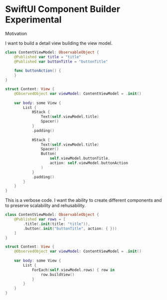 # SwiftUI Component Builder Experimental

Motivation

I want to build a detail view building the view model.

```swift
class ContentViewModel: ObservableObject {
    @Published var title = "title"
    @Published var buttonTitle = "buttonTitle"
    
    func buttonAction() {
    }
}

struct Content: View {
    @ObservedObject var viewModel: ContentViewModel = .init()
    
    var body: some View {
        List {
            HStack {
                Text(self.viewModel.title)
                Spacer()
            }
            .padding()
            
            HStack {
                Text(self.viewModel.title)
                Spacer()
                Button(
                    self.viewModel.buttonTitle,
                    action: self.viewModel.buttonAction
                )
            }
            .padding()
        }
    }
}
```

This is a verbose code. I want the ability to create different components and to preserve scalability and rehusability.

```swift
class ContentViewModel: ObservableObject {
    @Published var rows = [
        .title(.init(title: "title")),
        .button(.init("buttonTitle", action: { }))
    ]
}

struct Content: View {
    @ObservedObject var viewModel: ContentViewModel = .init()
    
    var body: some View {
        List {
            ForEach(self.viewModel.rows) { row in
                row.buildView()
            }
        }
    }
}
```
